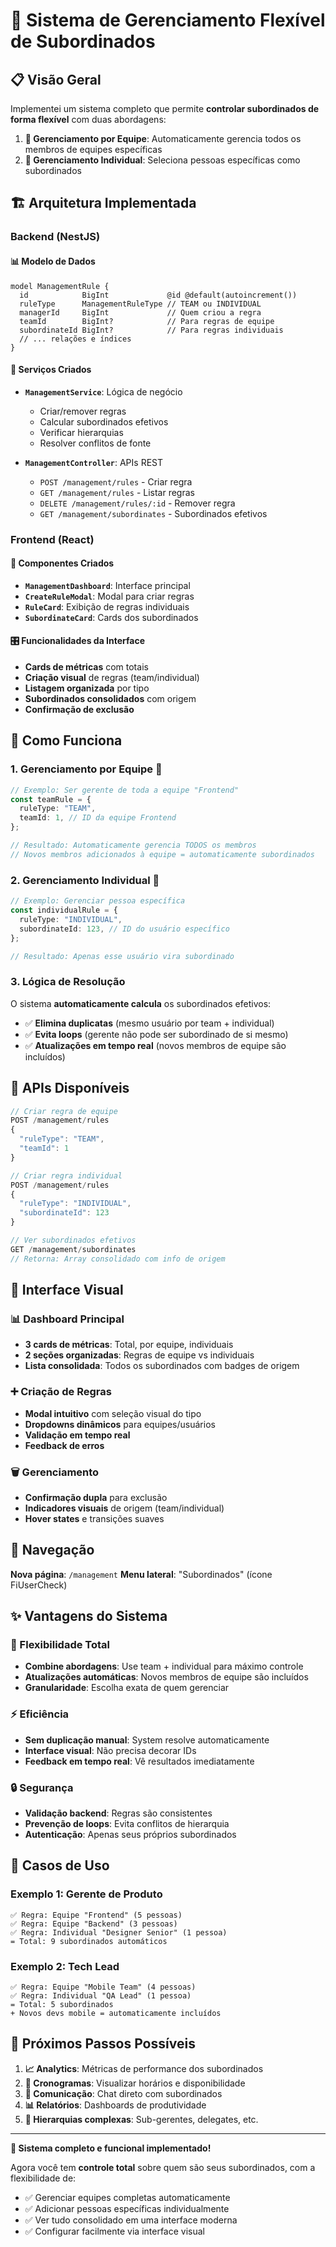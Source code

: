 # 🎯 Sistema de Gerenciamento Flexível de Subordinados

## 📋 **Visão Geral**

Implementei um sistema completo que permite **controlar subordinados de forma flexível** com duas abordagens:

1. **👥 Gerenciamento por Equipe**: Automaticamente gerencia todos os membros de equipes específicas
2. **👤 Gerenciamento Individual**: Seleciona pessoas específicas como subordinados

## 🏗️ **Arquitetura Implementada**

### **Backend (NestJS)**

#### **📊 Modelo de Dados**

```prisma
model ManagementRule {
  id            BigInt             @id @default(autoincrement())
  ruleType      ManagementRuleType // TEAM ou INDIVIDUAL
  managerId     BigInt             // Quem criou a regra
  teamId        BigInt?            // Para regras de equipe
  subordinateId BigInt?            // Para regras individuais
  // ... relações e índices
}
```

#### **🔧 Serviços Criados**

- **`ManagementService`**: Lógica de negócio

  - Criar/remover regras
  - Calcular subordinados efetivos
  - Verificar hierarquias
  - Resolver conflitos de fonte

- **`ManagementController`**: APIs REST
  - `POST /management/rules` - Criar regra
  - `GET /management/rules` - Listar regras
  - `DELETE /management/rules/:id` - Remover regra
  - `GET /management/subordinates` - Subordinados efetivos

### **Frontend (React)**

#### **📱 Componentes Criados**

- **`ManagementDashboard`**: Interface principal
- **`CreateRuleModal`**: Modal para criar regras
- **`RuleCard`**: Exibição de regras individuais
- **`SubordinateCard`**: Cards dos subordinados

#### **🎛️ Funcionalidades da Interface**

- **Cards de métricas** com totais
- **Criação visual** de regras (team/individual)
- **Listagem organizada** por tipo
- **Subordinados consolidados** com origem
- **Confirmação de exclusão**

## 🚀 **Como Funciona**

### **1. Gerenciamento por Equipe** 👥

```typescript
// Exemplo: Ser gerente de toda a equipe "Frontend"
const teamRule = {
  ruleType: "TEAM",
  teamId: 1, // ID da equipe Frontend
};

// Resultado: Automaticamente gerencia TODOS os membros
// Novos membros adicionados à equipe = automaticamente subordinados
```

### **2. Gerenciamento Individual** 👤

```typescript
// Exemplo: Gerenciar pessoa específica
const individualRule = {
  ruleType: "INDIVIDUAL",
  subordinateId: 123, // ID do usuário específico
};

// Resultado: Apenas esse usuário vira subordinado
```

### **3. Lógica de Resolução**

O sistema **automaticamente calcula** os subordinados efetivos:

- ✅ **Elimina duplicatas** (mesmo usuário por team + individual)
- ✅ **Evita loops** (gerente não pode ser subordinado de si mesmo)
- ✅ **Atualizações em tempo real** (novos membros de equipe são incluídos)

## 🔧 **APIs Disponíveis**

```typescript
// Criar regra de equipe
POST /management/rules
{
  "ruleType": "TEAM",
  "teamId": 1
}

// Criar regra individual
POST /management/rules
{
  "ruleType": "INDIVIDUAL",
  "subordinateId": 123
}

// Ver subordinados efetivos
GET /management/subordinates
// Retorna: Array consolidado com info de origem
```

## 🎨 **Interface Visual**

### **📊 Dashboard Principal**

- **3 cards de métricas**: Total, por equipe, individuais
- **2 seções organizadas**: Regras de equipe vs individuais
- **Lista consolidada**: Todos os subordinados com badges de origem

### **➕ Criação de Regras**

- **Modal intuitivo** com seleção visual do tipo
- **Dropdowns dinâmicos** para equipes/usuários
- **Validação em tempo real**
- **Feedback de erros**

### **🗑️ Gerenciamento**

- **Confirmação dupla** para exclusão
- **Indicadores visuais** de origem (team/individual)
- **Hover states** e transições suaves

## 📍 **Navegação**

**Nova página**: `/management`
**Menu lateral**: "Subordinados" (ícone FiUserCheck)

## ✨ **Vantagens do Sistema**

### **🔄 Flexibilidade Total**

- **Combine abordagens**: Use team + individual para máximo controle
- **Atualizações automáticas**: Novos membros de equipe são incluídos
- **Granularidade**: Escolha exata de quem gerenciar

### **⚡ Eficiência**

- **Sem duplicação manual**: System resolve automaticamente
- **Interface visual**: Não precisa decorar IDs
- **Feedback em tempo real**: Vê resultados imediatamente

### **🔒 Segurança**

- **Validação backend**: Regras são consistentes
- **Prevenção de loops**: Evita conflitos de hierarquia
- **Autenticação**: Apenas seus próprios subordinados

## 🎯 **Casos de Uso**

### **Exemplo 1: Gerente de Produto**

```
✅ Regra: Equipe "Frontend" (5 pessoas)
✅ Regra: Equipe "Backend" (3 pessoas)
✅ Regra: Individual "Designer Senior" (1 pessoa)
= Total: 9 subordinados automáticos
```

### **Exemplo 2: Tech Lead**

```
✅ Regra: Equipe "Mobile Team" (4 pessoas)
✅ Regra: Individual "QA Lead" (1 pessoa)
= Total: 5 subordinados
+ Novos devs mobile = automaticamente incluídos
```

## 🚀 **Próximos Passos Possíveis**

1. **📈 Analytics**: Métricas de performance dos subordinados
2. **📅 Cronogramas**: Visualizar horários e disponibilidade
3. **💬 Comunicação**: Chat direto com subordinados
4. **📊 Relatórios**: Dashboards de produtividade
5. **🔄 Hierarquias complexas**: Sub-gerentes, delegates, etc.

---

**🎉 Sistema completo e funcional implementado!**

Agora você tem **controle total** sobre quem são seus subordinados, com a flexibilidade de:

- ✅ Gerenciar equipes completas automaticamente
- ✅ Adicionar pessoas específicas individualmente
- ✅ Ver tudo consolidado em uma interface moderna
- ✅ Configurar facilmente via interface visual
